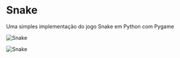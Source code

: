 # Snake
Uma simples implementação do jogo Snake em Python com Pygame

![Snake](http://i.imgur.com/1zX6KQW.png)

![Snake](http://i.imgur.com/AgA5ktp.png)

